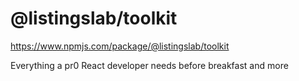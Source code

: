 # @listingslab/toolkit

https://www.npmjs.com/package/@listingslab/toolkit

Everything a pr0 React developer needs before breakfast and more